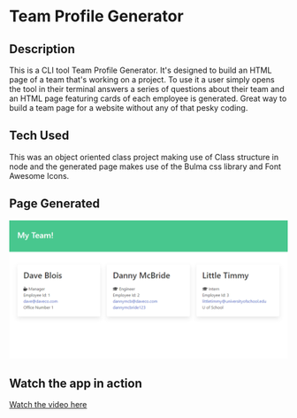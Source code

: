 <!-- https://drive.google.com/file/d/1-DTLXu8Uc4PzYMkYMQXXSI04r8pwEbBQ/view?usp=sharing -->

# Team Profile Generator
## Description
This is a CLI tool Team Profile Generator. It's designed to build an HTML page of a team that's working on a project. To use it a user simply opens the tool in their terminal answers a series of questions about their team and an HTML page featuring cards of each employee is generated. Great way to build a team page for a website without any of that pesky coding.

## Tech Used
This was an object oriented class project making use of Class structure in node and the generated page makes use of the Bulma css library and Font Awesome Icons.

## Page Generated
![HTML webpage titled “My Team” features three boxes listing employee names, titles, and other key info.](./Assets/preview.png)

## Watch the app in action
[Watch the video here](https://drive.google.com/file/d/1VJv8SIEpEUkOe8XBDqVwqLSzjarGIL9y/view?usp=sharing)
